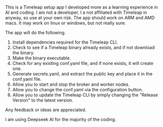 This is a Timeleap setup app I developed more as a learning experience in AI and coding.  I am not a developer, I a not affiliated with Timeleap in anyway, so use at your own risk.  The app should work on ARM and AMD macs.  It may work on linux or windows, but not really sure.  

The app will do the following. 
1. Install dependencies required for the Timeleap CLI.
2. Check to see if a Timeleap binary already exists, and if not download the binary. 
3. Make the binary executable. 
4. Check for any existing conf.yaml file, and if none exists, it will create one.  
5. Generate secrets.yaml, and extract the public key and place it in the conf.yaml file. 
6. Allow you to start and stop the broker and worker nodes.
7. Allow you to change the conf.yaml via the configuration button.
8. Allow you to update the Timeleap CLI by simply changing the "Release Version" to the latest version.

Any feedback or ideas are appreciated.  

I am using Deepseek AI for the majority of the coding.  







